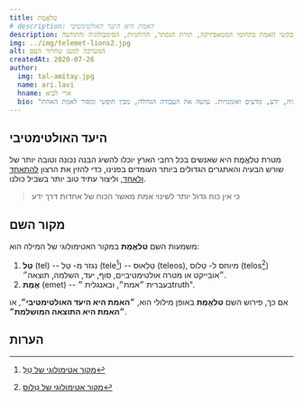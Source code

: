 ```yaml
---
title: טלאֱמֶת
# description: האמת היא היעד האולטימטיבי
description: טלאֱמֶת מקדמת את העבודה הגדולה ומספקת גוף של ידע רב למבקשי האמת בתחומי המטאפיזיקה, תורת הנסתר, הרוחניות, הסימבולוגיה והתודעה.
img: ../img/telemet-lions2.jpg
alt: המערכה למען שחרור העם
createdAt: 2020-07-26
author:
  img: tal-amitay.jpg
  name: ari.lavi
  hname: ארי לביא
  bio: "אנרכיסט ערני, איש טכנולוגיה, ידע, מדעים ואומנויות. עושה את העבודה הגדולה, מבין חופשי ומסור לאמת האחת."
---
```

##  היעד האולטימטיבי

מטרת טלאֱמֶת היא שאנשים בכל רחבי הארץ יוכלו להשיג הבנה נכונה וטובה יותר של שורש הבעיה והאתגרים הגדולים ביותר העומדים בפנינו, כדי להזין את הרצון [להתאחד ולאחד](../../), וליצור עתיד טוב יותר בשביל כולנו.

> כי אין כוח גדול יותר לשינוי אמת מאשר הכוח של אחדות דרך ידע

## מקור השם

משמעות השם **טלאֱמֶת** במקור האטימולוגי של המילה הוא:  

1. **טֵל** (tel) -- נגזר מ- טֵלֵ (tele[^1]) -- טֵלֵאוּס (teleos), מיוחס ל- טֵלוֹס (telos[^2]) ״אובייקט או מטרה אולטימטיביים, סוף, יעד, השלמה, תוצאה״.
2. **אֱמֶת** (emet) -- בעברית ״אמת״, ובאנגלית ״truth".

אם כך, פירוש השם **טלאֱמֶת** באופן מילולי הוא, **״האמת היא היעד האולטימטיבי״**, או **״האמת היא התוצאה המושלמת״**.

## הערות

[^1]: [מקור אטימולוגי של טֵלֵ](https://www.etymonline.com/word/tele-)
[^2]: [מקור אטימולוגי של טֵלוֹס](https://www.etymonline.com/word/telos)
